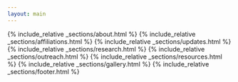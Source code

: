 ```yaml
---
layout: main
---
```


{% include_relative _sections/about.html %}
{% include_relative _sections/affiliations.html %}
{% include_relative _sections/updates.html %}
{% include_relative _sections/research.html %}
{% include_relative _sections/outreach.html %}
{% include_relative _sections/resources.html %}
{% include_relative _sections/gallery.html %}
{% include_relative _sections/footer.html %}
